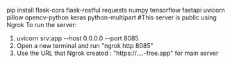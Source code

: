 pip install flask-cors flask-restful requests numpy tensorflow fastapi uvicorn pillow opencv-python keras python-multipart
#This server is public using Ngrok
To run the server:
1. uvicorn srv:app --host 0.0.0.0 --port 8085
2. Open a new terminal and run "ngrok http 8085"
3. Use the URL that Ngrok created : "https://....-free.app" for main server
